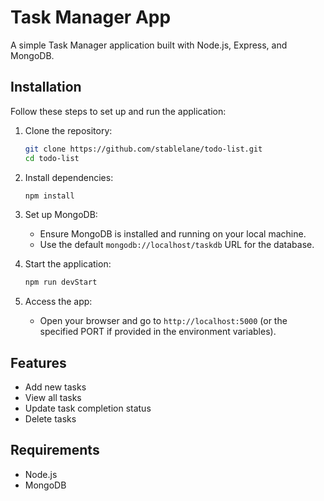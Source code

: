# Task Manager App

A simple Task Manager application built with Node.js, Express, and MongoDB.

## Installation

Follow these steps to set up and run the application:

1. Clone the repository:
   ```bash
   git clone https://github.com/stablelane/todo-list.git
   cd todo-list
   ```

2. Install dependencies:
   ```bash
   npm install
   ```

3. Set up MongoDB:
   - Ensure MongoDB is installed and running on your local machine.
   - Use the default `mongodb://localhost/taskdb` URL for the database.

4. Start the application:
   ```bash
   npm run devStart
   ```

5. Access the app:
   - Open your browser and go to `http://localhost:5000` (or the specified PORT if provided in the environment variables).

## Features

- Add new tasks
- View all tasks
- Update task completion status
- Delete tasks

## Requirements

- Node.js
- MongoDB
